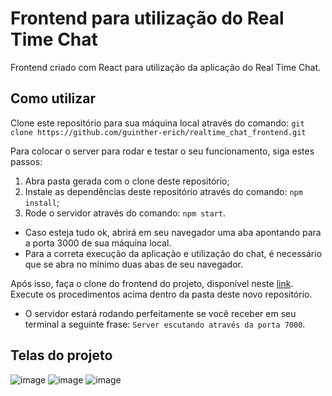 # Frontend para utilização do Real Time Chat

Frontend criado com React para utilização da aplicação do Real Time Chat.

## Como utilizar

Clone este repositório para sua máquina local através do comando:
```git clone https://github.com/guinther-erich/realtime_chat_frontend.git```

Para colocar o server para rodar e testar o seu funcionamento, siga estes passos:
1. Abra pasta gerada com o clone deste repositório;
2. Instale as dependências deste repositório através do comando: ```npm install```;
3. Rode o servidor através do comando: ```npm start```. 
- Caso esteja tudo ok, abrirá em seu navegador uma aba apontando para a porta 3000 de sua máquina local.
- Para a correta execução da aplicação e utilização do chat, é necessário que se abra no mínimo duas abas de seu navegador.

Após isso, faça o clone do frontend do projeto, disponível neste [link](https://github.com/guinther-erich/realtime_chat).
Execute os procedimentos acima dentro da pasta deste novo repositório.
- O servidor estará rodando perfeitamente se você receber em seu terminal a seguinte frase: ```Server escutando através da porta 7000```.

## Telas do projeto
![image](https://user-images.githubusercontent.com/67793128/152527505-f5b8556b-139d-45d1-8d99-dbabafb80c13.png)
![image](https://user-images.githubusercontent.com/67793128/152527783-d61563a2-d090-4afd-b98c-38f5c394e728.png)
![image](https://user-images.githubusercontent.com/67793128/152527905-c4955dea-7355-4634-a2ab-db9364aed279.png)

